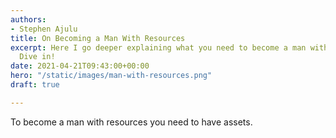 ```yaml
---
authors:
- Stephen Ajulu
title: On Becoming a Man With Resources
excerpt: Here I go deeper explaining what you need to become a man with resources.
  Dive in!
date: 2021-04-21T09:43:00+00:00
hero: "/static/images/man-with-resources.png"
draft: true

---
```

To become a man with resources you need to have assets.